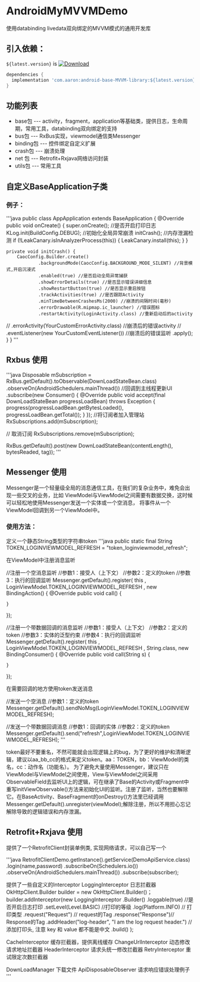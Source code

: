 # AndroidMyMVVMDemo
使用databinding livedata双向绑定的MVVM模式的通用开发库

## 引入依赖：
`${latest.version}` is [![Download](https://api.bintray.com/packages/hotchemi/org.permissionsdispatcher/permissionsdispatcher/images/download.svg) ](https://dl.bintray.com/aaronstars/android-library/AndroidBaseMVVMLibrary/_latestVersion)

```groovy
dependencies {
  implementation 'com.aaron:android-base-MVVM-library:${latest.version}'
}
```

## 功能列表
- base包    --- activity，fragment，application等基础类，提供日志，生命周期，常用工具，databinding双向绑定的支持
- bus包     --- RxBus实现，viewmodel通信类Messenger
- binding包 --- 控件绑定自定义扩展
- crash包   --- 崩溃处理
- net 包    --- Retrofit+Rxjava网络访问封装
- utils包   --- 常用工具

## 自定义BaseApplication子类
### 例子：

'''java
public class AppApplication extends BaseApplication {
    @Override
    public void onCreate() {
        super.onCreate();
        //是否开启打印日志
        KLog.init(BuildConfig.DEBUG);
        //初始化全局异常崩溃
        initCrash();
        //内存泄漏检测
        if (!LeakCanary.isInAnalyzerProcess(this)) {
            LeakCanary.install(this);
        }
    }

    private void initCrash() {
        CaocConfig.Builder.create()
                .backgroundMode(CaocConfig.BACKGROUND_MODE_SILENT) //背景模式,开启沉浸式
                .enabled(true) //是否启动全局异常捕获
                .showErrorDetails(true) //是否显示错误详细信息
                .showRestartButton(true) //是否显示重启按钮
                .trackActivities(true) //是否跟踪Activity
                .minTimeBetweenCrashesMs(2000) //崩溃的间隔时间(毫秒)
                .errorDrawable(R.mipmap.ic_launcher) //错误图标
                .restartActivity(LoginActivity.class) //重新启动后的activity
//                .errorActivity(YourCustomErrorActivity.class) //崩溃后的错误activity
//                .eventListener(new YourCustomEventListener()) //崩溃后的错误监听
                .apply();
    }
}
'''

## Rxbus 使用

'''java
Disposable mSubscription = RxBus.getDefault().toObservable(DownLoadStateBean.class)
        .observeOn(AndroidSchedulers.mainThread()) //回调到主线程更新UI
        .subscribe(new Consumer<DownLoadStateBean>() {
            @Override
            public void accept(final DownLoadStateBean progressLoadBean) throws Exception {
                progress(progressLoadBean.getBytesLoaded(), progressLoadBean.getTotal());
            }
        });
//将订阅者加入管理站
RxSubscriptions.add(mSubscription);

// 取消订阅
RxSubscriptions.remove(mSubscription);

RxBus.getDefault().post(new DownLoadStateBean(contentLength(), bytesReaded, tag));
'''

## Messenger 使用

Messenger是一个轻量级全局的消息通信工具，在我们的复杂业务中，难免会出现一些交叉的业务，比如
ViewModel与ViewModel之间需要有数据交换，这时候可以轻松地使用Messenger发送一个实体或一个空消息，
将事件从一个ViewModel回调到另一个ViewModel中。

### 使用方法：
定义一个静态String类型的字符串token
'''java
public static final String TOKEN_LOGINVIEWMODEL_REFRESH = "token_loginviewmodel_refresh";

在ViewModel中注册消息监听

//注册一个空消息监听
//参数1：接受人（上下文）
//参数2：定义的token
//参数3：执行的回调监听
Messenger.getDefault().register(
this
, LoginViewModel.TOKEN_LOGINVIEWMODEL_REFRESH
, new BindingAction() {
    @Override
    public void call() {

    }
});

//注册一个带数据回调的消息监听
//参数1：接受人（上下文）
//参数2：定义的token
//参数3：实体的泛型约束
//参数4：执行的回调监听
Messenger.getDefault().register(
this
, LoginViewModel.TOKEN_LOGINVIEWMODEL_REFRESH
, String.class, new BindingConsumer<String>() {
    @Override
    public void call(String s) {

    }
});

在需要回调的地方使用token发送消息

//发送一个空消息
//参数1：定义的token
Messenger.getDefault().sendNoMsg(LoginViewModel.TOKEN_LOGINVIEWMODEL_REFRESH);

//发送一个带数据回调消息
//参数1：回调的实体
//参数2：定义的token
Messenger.getDefault().send("refresh",LoginViewModel.TOKEN_LOGINVIEWMODEL_REFRESH);
'''

token最好不要重名，不然可能就会出现逻辑上的bug，为了更好的维护和清晰逻辑，建议以aa_bb_cc的格式来定义token。aa：TOKEN，bb：ViewModel的类名，cc：动作名（功能名）。
为了避免大量使用Messenger，建议只在ViewModel与ViewModel之间使用，View与ViewModel之间采用ObservableField去监听UI上的逻辑，可在继承了Base的Activity或Fragment中重写initViewObservable()方法来初始化UI的监听。注册了监听，当然也要解除它。在BaseActivity、BaseFragment的onDestroy()方法里已经调用Messenger.getDefault().unregister(viewModel);解除注册，所以不用担心忘记解除导致的逻辑错误和内存泄漏。

## Retrofit+Rxjava 使用

提供了一个RetrofitClient封装单例类, 实现网络请求，可以自己写一个

'''java
RetrofitClientDemo.getInstance().getService(DemoApiService.class)
 .login(name,password)
 .subscribeOn(Schedulers.io())
 .observeOn(AndroidSchedulers.mainThread())
 .subscribe(subscriber);
 
 提供了一些自定义的Interceptor
 LoggingInterceptor 日志拦截器
 OkHttpClient.Builder builder = new OkHttpClient.Builder()；
 builder.addInterceptor(new LoggingInterceptor
                    .Builder()
                    .loggable(true) //是否开启日志打印
                    .setLevel(Level.BASIC) //打印的等级
                    .log(Platform.INFO) // 打印类型
                    .request("Request") // request的Tag
                    .response("Response")// Response的Tag
                    .addHeader("log-header", "I am the log request header.") // 添加打印头, 注意 key 和 value 都不能是中文
                    .build()
            );
 
 
 CacheInterceptor 缓存拦截器，提供离线缓存
 ChangeUrlInterceptor 动态修改请求地址拦截器
 HeaderInterceptor 请求头统一修改拦截器
 RetryInterceptor 重试限定次数拦截器
 
 DownLoadManager 下载文件
 ApiDisposableObserver 请求响应错误处理例子
 '''
